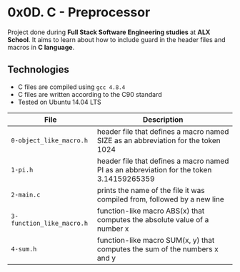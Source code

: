 # 0x0D. C - Preprocessor
Project done during **Full Stack Software Engineering studies** at **ALX School**. It aims to learn about how to include guard in the header files and macros in **C language**.

## Technologies
* C files are compiled using `gcc 4.8.4`
* C files are written according to the C90 standard
* Tested on Ubuntu 14.04 LTS

File | Description
---------- | ----------
`0-object_like_macro.h` | header file that defines a macro named SIZE as an abbreviation for the token 1024
`1-pi.h` | header file that defines a macro named PI as an abbreviation for the token 3.14159265359
`2-main.c` | prints the name of the file it was compiled from, followed by a new line
`3-function_like_macro.h` | function-like macro ABS(x) that computes the absolute value of a number x
`4-sum.h` | function-like macro SUM(x, y) that computes the sum of the numbers x and y
